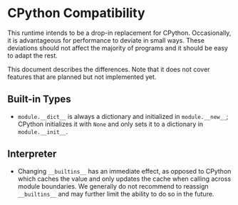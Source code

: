 CPython Compatibility
=====================

This runtime intends to be a drop-in replacement for CPython. Occasionally, it
is advantageous for performance to deviate in small ways. These deviations
should not affect the majority of programs and it should be easy to adapt the
rest.

This document describes the differences.  Note that it does not cover features
that are planned but not implemented yet.


Built-in Types
--------------

- `module.__dict__` is always a dictionary and initialized in `module.__new__`;
  CPython initializes it with `None` and only sets it to a dictionary in
  `module.__init__`.


Interpreter
-----------

- Changing `__builtins__` has an immediate effect, as opposed to CPython which
  caches the value and only updates the cache when calling across module
  boundaries. We generally do not recommend to reassign `__builtins__` and may
  further limit the ability to do so in the future.

